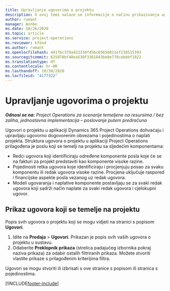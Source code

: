 ```yaml
---
title: Upravljanje ugovorima o projektu
description: U ovoj temi nalaze se informacije o načinu prikazivanja ugovora koji se temelje na projektu.
author: rumant
manager: Annbe
ms.date: 10/26/2020
ms.topic: article
ms.service: project-operations
ms.reviewer: kfend
ms.author: rumant
ms.openlocfilehash: 441fbc378a423334f45bc65658811ef238515393
ms.sourcegitcommit: 625878bf48ea530f3381843be0e778cebbbf1922
ms.translationtype: HT
ms.contentlocale: hr-HR
ms.lasthandoff: 10/30/2020
ms.locfileid: "4177322"
---
```

# <a name="manage-project-contracts"></a>Upravljanje ugovorima o projektu

_**Odnosi se na:** Project Operations za scenarije temeljene na resursima / bez zaliha, jednostavna implementacija – poslovanje putem predračuna_

Ugovori o projektu u aplikaciji Dynamics 365 Project Operations dohvaćaju i upravljaju ugovorno dogovorenim obvezama i pojedinostima o naplati projekta. Struktura ugovora o projektu u aplikaciji Project Operations prilagođena je poslu koji se temelji na projektu sa sljedećim komponentama:

- Redci ugovora koji identificiraju određene komponente posla koje će se na fakturi za projekt predstaviti kao komponente visoke razine.
- Pojedinosti retka ugovora koje identificiraju i procjenjuju posao za svaku komponentu ili redak ugovora visoke razine. Procjena uključuje raspored i financijske aspekte posla vezanog uz redak ugovora.
- Modeli ugovaranja i naplative komponente postavljaju se za svaki redak ugovora koji sadrži način naplate za svaki redak ugovora i cjelokupni ugovor.

## <a name="view-all-project-based-contracts"></a>Prikaz ugovora koji se temelje na projektu

Popis svih ugovora o projektu koji se mogu vidjeti na stranici s popisom **Ugovori**. 

1. Idite na **Prodaja** > **Ugovori**. Prikazan je popis svih vaših ugovora o projektu u sustavu. 
2. Odaberite **Preklopnik prikaza** (strelica padajućeg izbornika pokraj naziva prikaza) za odabir ostalih filtriranih prikaza. Možete stvoriti vlastite prikaze s prilagođenim kriterijima filtra.

Ugovori se mogu stvoriti ili izbrisati s ove stranice s popisom ili stranica s pojedinostima.


[!INCLUDE[footer-include](../../includes/footer-banner.md)]